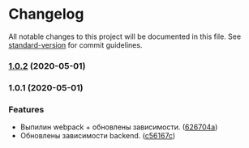 # Changelog

All notable changes to this project will be documented in this file. See [standard-version](https://github.com/conventional-changelog/standard-version) for commit guidelines.

### [1.0.2](https://github.com/afanasjewvladick/project-planning/compare/v1.0.1...v1.0.2) (2020-05-01)

### 1.0.1 (2020-05-01)


### Features

* Выпилин webpack + обновлены зависимости. ([626704a](https://github.com/afanasjewvladick/project-planning/commit/626704a7b9a1484e4ad707e34e6c8fc7092a094e))
* Обновлены зависимости backend. ([c56167c](https://github.com/afanasjewvladick/project-planning/commit/c56167c59bf0b39a44c3c14e8a6cce2590b5485d))
